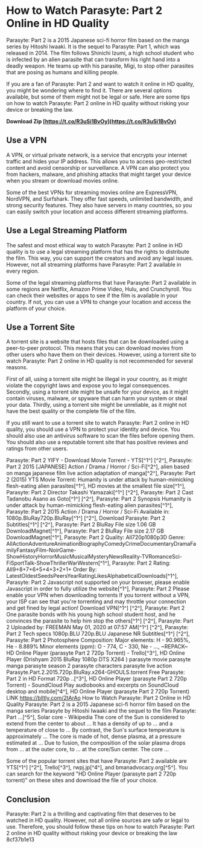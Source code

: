 
 
# How to Watch Parasyte: Part 2 Online in HD Quality
 
Parasyte: Part 2 is a 2015 Japanese sci-fi horror film based on the manga series by Hitoshi Iwaaki. It is the sequel to Parasyte: Part 1, which was released in 2014. The film follows Shinichi Izumi, a high school student who is infected by an alien parasite that can transform his right hand into a deadly weapon. He teams up with his parasite, Migi, to stop other parasites that are posing as humans and killing people.
 
If you are a fan of Parasyte: Part 2 and want to watch it online in HD quality, you might be wondering where to find it. There are several options available, but some of them might not be legal or safe. Here are some tips on how to watch Parasyte: Part 2 online in HD quality without risking your device or breaking the law.
 
**Download Zip  [https://t.co/R3uSi1BvOy](https://t.co/R3uSi1BvOy)**


 
## Use a VPN
 
A VPN, or virtual private network, is a service that encrypts your internet traffic and hides your IP address. This allows you to access geo-restricted content and avoid censorship or surveillance. A VPN can also protect you from hackers, malware, and phishing attacks that might target your device when you stream or download movies online.
 
Some of the best VPNs for streaming movies online are ExpressVPN, NordVPN, and Surfshark. They offer fast speeds, unlimited bandwidth, and strong security features. They also have servers in many countries, so you can easily switch your location and access different streaming platforms.
 
## Use a Legal Streaming Platform
 
The safest and most ethical way to watch Parasyte: Part 2 online in HD quality is to use a legal streaming platform that has the rights to distribute the film. This way, you can support the creators and avoid any legal issues. However, not all streaming platforms have Parasyte: Part 2 available in every region.
 
Some of the legal streaming platforms that have Parasyte: Part 2 available in some regions are Netflix, Amazon Prime Video, Hulu, and Crunchyroll. You can check their websites or apps to see if the film is available in your country. If not, you can use a VPN to change your location and access the platform of your choice.
 
## Use a Torrent Site
 
A torrent site is a website that hosts files that can be downloaded using a peer-to-peer protocol. This means that you can download movies from other users who have them on their devices. However, using a torrent site to watch Parasyte: Part 2 online in HD quality is not recommended for several reasons.
 
First of all, using a torrent site might be illegal in your country, as it might violate the copyright laws and expose you to legal consequences. Secondly, using a torrent site might be unsafe for your device, as it might contain viruses, malware, or spyware that can harm your system or steal your data. Thirdly, using a torrent site might be unreliable, as it might not have the best quality or the complete file of the film.
 
If you still want to use a torrent site to watch Parasyte: Part 2 online in HD quality, you should use a VPN to protect your identity and device. You should also use an antivirus software to scan the files before opening them. You should also use a reputable torrent site that has positive reviews and ratings from other users.
 
Parasyte: Part 2 YIFY - Download Movie Torrent - YTS[^1^] [^2^],  Parasyte: Part 2 2015 [JAPANESE] Action / Drama / Horror / Sci-Fi[^2^],  alien based on manga japanese film live action adaptation of manga[^2^],  Parasyte: Part 2 (2015) YTS Movie Torrent: Humanity is under attack by human-mimicking flesh-eating alien parasites[^1^],  HD movies at the smallest file size[^1^],  Parasyte: Part 2 Director Takashi Yamazaki[^1^] [^2^],  Parasyte: Part 2 Cast Tadanobu Asano as Goto[^1^] [^2^],  Parasyte: Part 2 Synopsis Humanity is under attack by human-mimicking flesh-eating alien parasites[^1^],  Parasyte: Part 2 2015 Action / Drama / Horror / Sci-Fi Available in: 1080p.BluRay720p.BluRay[^1^] [^2^],  Download Parasyte: Part 2 Subtitles[^1^] [^2^],  Parasyte: Part 2 BluRay File size 1.06 GB DownloadMagnet[^1^],  Parasyte: Part 2 BluRay File size 2.17 GB DownloadMagnet[^1^],  Parasyte: Part 2 Quality: All720p1080p3D Genre: AllActionAdventureAnimationBiographyComedyCrimeDocumentaryDramaFamilyFantasyFilm-NoirGame-ShowHistoryHorrorMusicMusicalMysteryNewsReality-TVRomanceSci-FiSportTalk-ShowThrillerWarWestern[^1^],  Parasyte: Part 2 Rating: All9+8+7+6+5+4+3+2+1+ Order By: LatestOldestSeedsPeersYearRatingLikesAlphabeticalDownloads[^1^],  Parasyte: Part 2 Javascript not supported on your browser, please enable Javascript in order to fully utilize the website[^1^],  Parasyte: Part 2 Please enable your VPN when downloading torrents If you torrent without a VPN, your ISP can see that you're torrenting and may throttle your connection and get fined by legal action! Download VPN[^1^] [^2^],  Parasyte: Part 2 One parasite bonds with his young high school student host, and he convinces the parasite to help him stop the others[^1^] [^2^],  Parasyte: Part 2 Uploaded by: FREEMAN May 01, 2020 at 07:57 AM[^1^] [^2^],  Parasyte: Part 2 Tech specs 1080p.BLU 720p.BLU Japanese NR Subtitles[^1^] [^2^],  Parasyte: Part 2 Photosphere Composition: Major elements: H - 90.965%, He - 8.889% Minor elements (ppm): O - 774, C - 330, Ne - ...,  ~REPACK~ HD Online Player (parasyte Part 2 720p Torrent) - Trello[^3^],  HD Online Player (Drishyam 2015 BluRay 1080p DTS X264 ) parasyte movie parasyte manga parasyte season 2 parasyte characters parasyte live action Parasyte.Part.2.2015.720p.BluRay.x264-GHOULS.torrent Free Parasyte: Part 2 in HD Format 720p ..[^3^],  HD Online Player (parasyte Part 2 720p Torrent) - SoundCloud Play audiobooks and excerpts on SoundCloud desktop and mobile[^4^],  HD Online Player (parasyte Part 2 720p Torrent) LINK https://blltly.com/2tArAo How to Watch Parasyte: Part 2 Online in HD Quality Parasyte: Part 2 is a 2015 Japanese sci-fi horror film based on the manga series Parasyte by Hitoshi Iwaaki and the sequel to the film Parasyte: Part ...[^5^],  Solar core - Wikipedia The core of the Sun is considered to extend from the center to about ... It has a density of up to ... and a temperature of close to ... By contrast, the Sun's surface temperature is approximately ... The core is made of hot, dense plasma, at a pressure estimated at ... Due to fusion, the composition of the solar plasma drops from ... at the outer core, to ... at the core/Sun center. The core ...
 
Some of the popular torrent sites that have Parasyte: Part 2 available are YTS[^1^] [^2^], Trello[^3^], rwpj.jp[^4^], and bmanadvocacy.org[^5^]. You can search for the keyword "HD Online Player (parasyte part 2 720p torrent)" on these sites and download the file of your choice.
 
## Conclusion
 
Parasyte: Part 2 is a thrilling and captivating film that deserves to be watched in HD quality. However, not all online sources are safe or legal to use. Therefore, you should follow these tips on how to watch Parasyte: Part 2 online in HD quality without risking your device or breaking the law
 8cf37b1e13
 
